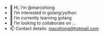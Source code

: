 - 👋 Hi, I’m @marcohong
- 👀 I’m interested in golang/yython
- 🌱 I’m currently learning golang
- 💞️ I’m looking to collaborate on ...
- 📫 Contact details: macohong@hotmail.com

<!---
marcohong/marcohong is a ✨ special ✨ repository because its `README.md` (this file) appears on your GitHub profile.
You can click the Preview link to take a look at your changes.
--->
